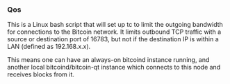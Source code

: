 ### Qos ###

This is a Linux bash script that will set up tc to limit the outgoing bandwidth for connections to the Bitcoin network. It limits outbound TCP traffic with a source or destination port of 16783, but not if the destination IP is within a LAN (defined as 192.168.x.x).

This means one can have an always-on bitcoind instance running, and another local bitcoind/bitcoin-qt instance which connects to this node and receives blocks from it.
